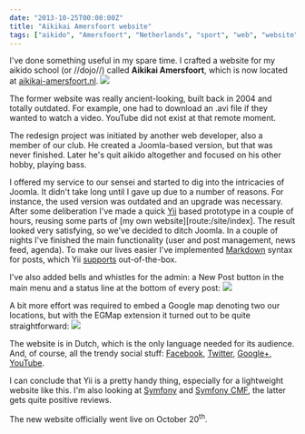 ```yaml
---
date: "2013-10-25T00:00:00Z"
title: "Aikikai Amersfoort website"
tags: ["aikido", "Amersfoort", "Netherlands", "sport", "web", "website", "Yii"]
---
```


I've done something useful in my spare time. I crafted a website for my aikido school (or //dojo//) called **Aikikai Amersfoort**, which is now located at [aikikai-amersfoort.nl](http://aikikai-amersfoort.nl/).
![](img:1.bp.blogspot.com/-lki9NxKtQqo/UmpsckNYfPI/AAAAAAAAakU/UzI2708drDg/s1600/aikikai-amersfoort.picasaweb.png:a)

The former website was really ancient-looking, built back in 2004 and totally outdated. For example, one had to download an .avi file if they wanted to watch a video. YouTube did not exist at that remote moment.

<!--more-->

The redesign project was initiated by another web developer, also a member of our club. He created a Joomla-based version, but that was never finished. Later he's quit aikido altogether and focused on his other hobby, playing bass.

I offered my service to our sensei and started to dig into the intricacies of Joomla. It didn't take long until I gave up due to a number of reasons. For instance, the used version was outdated and an upgrade was necessary. After some deliberation I've made a quick [Yii](http://www.yiiframework.com/) based prototype in a couple of hours, reusing some parts of [my own website][route:/site/index]. The result looked very satisfying, so we've decided to ditch Joomla. In a couple of nights I've finished the main functionality (user and post management, news feed, agenda). To make our lives easier I've implemented [Markdown](http://daringfireball.net/projects/markdown/syntax) syntax for posts, which Yii [supports](http://www.yiiframework.com/doc/api/1.1/CMarkdown) out-of-the-box.

I've also added bells and whistles for the admin: a New Post button in the main menu and a status line at the bottom of every post:
![](img:4.bp.blogspot.com/-tUoOgp173pM/Ump023odEUI/AAAAAAAAakk/PbkHrzR0uO0/s1600/aikikai-amersfoort-admin-post.picasaweb.png)

A bit more effort was required to embed a Google map denoting two our locations, but with the EGMap extension it turned out to be quite straightforward:
![](img:2.bp.blogspot.com/-wiK-KxbqVCM/UmqUxh5BoiI/AAAAAAAAak8/DNfCm9Kr0dI/s1600/aikikai-amersfoort-route.picasaweb.png)

The website is in Dutch, which is the only language needed for its audience. And, of course, all the trendy social stuff: [Facebook](http://www.facebook.com/pages/Aikikai-Amersfoort/233137963447868), [Twitter](http://twitter.com/aiki_amersfoort), [Google+](http://plus.google.com/112010950208592078236), [YouTube](http://www.youtube.com/user/JoginderSinghAikido).

I can conclude that Yii is a pretty handy thing, especially for a lightweight website like this. I'm also looking at [Symfony](http://symfony.com/) and [Symfony CMF](http://cmf.symfony.com/), the latter gets quite positive reviews.

The new website officially went live on October 20<sup>th</sup>.
